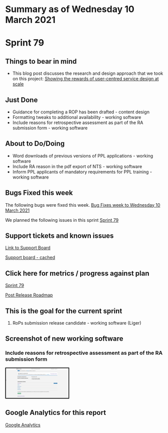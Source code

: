 # Summary as of Wednesday 10 March 2021 

# Sprint 79

## Things to bear in mind
* This blog post discusses the research and design approach that we took on this project:
[Showing the rewards of user-centred service design at scale](https://services.blog.gov.uk/2021/03/05/showing-the-rewards-of-user-centred-service-design-at-scale/)

## Just Done
* Guidance for completing a ROP has been drafted - content design
* Formatting tweaks to additional availability - working software
* Include reasons for retrospective assessment as part of the RA submission form - working software


## About to Do/Doing
* Word downloads of previous versions of PPL applications - working software
* Include RA reason in the pdf export of NTS - working software
* Inform PPL applicants of mandatory requirements for PPL training - working software

## Bugs Fixed this week
The following bugs were fixed this week.
[Bug Fixes week to Wednesday 10 March 2021](graphs/bugs10032021.png)

We planned the following issues in this sprint 
[Sprint 79](graphs/sprint10032021.png)

## Support tickets and known issues
[Link to Support Board](https://collaboration.homeoffice.gov.uk/jira/secure/RapidBoard.jspa?rapidView=1717&selectedIssue=ASSB-253)

[Support board - cached](graphs/supportBoard10032021.png)

## Click here for metrics / progress against plan
[Sprint 79](graphs/progress10032021.png)

[Post Release Roadmap](graphs/roadmap10032021.png)

## This is the goal for the current sprint
1. RoPs submission release candidate - working software (Liger)

## Screenshot of new working software
### Include reasons for retrospective assessment as part of the RA submission form 
<a href="graphs/proto1_10032021.png"><img src="graphs/proto1_10032021.png" alt="HTML5 Icon" width="200" style="border:2px solid black"></a>
<br>

## Google Analytics for this report
[Google Analytics](graphs/GA10032021.png)

